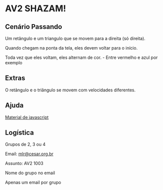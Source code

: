 # AV2 SHAZAM!

## Cenário Passando

Um retângulo e um triangulo que se movem para a direita (só direita).

Quando chegam na ponta da tela, eles devem voltar para o início.

Toda vez que eles voltam, eles alternam de cor.
    - Entre vermelho e azul por exemplo
    
## Extras

O retângulo e o triângulo se movem com velocidades diferentes.

## Ajuda

[Material de javascript](matheuslessarodrigues.github.io/LP-Codes/)

## Logística

Grupos de 2, 3 ou 4

Email: mlr@cesar.org.br

Assunto: AV2 1003

Nome do grupo no email

Apenas um email por grupo
